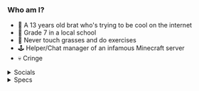 ### Who am I?
- 🧒 A 13 years old brat who's trying to be cool on the internet
- 📖 Grade 7 in a local school
- 🦗 Never touch grasses and do exercises
- 🕹 Helper/Chat manager of an infamous Minecraft server
- 💀 Cringe

<details><summary>Socials</summary>
<p>
 
- [Facebook](https://fb.com/phuclinhsama)
- [Twitter](https://twitter.com/l1nhchan)
- [Reddit](https://reddit.com/u/phuclinhsama)

</p></details>
  
<details><summary>Specs</summary>
<p>

- Model: [HP Pavilion 15-cs1045tx](https://support.hp.com/us-en/document/c06180145)
- CPU: [Intel® Core™ i5-8265U](https://ark.intel.com/content/www/us/en/ark/products/149088/intel-core-i58265u-processor-6m-cache-up-to-3-90-ghz.html) with [Intel® UHD Graphics 620](https://ark.intel.com/content/www/us/en/ark/products/graphics/126789/intel-uhd-graphics-620.html) GPU
- RAM: 4GB (16GB soon™)
- Discrete GPU: [NVIDIA GeForce MX130](https://nvidia.com/en-us/geforce/gaming-laptops/mx130/specifications/)
- OS: Pirated [Windows 11 Pro for Workstations Insider Preview](https://microsoft.com/en-us/windows)
  
</p></details>
